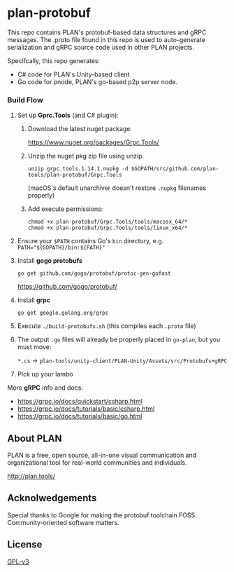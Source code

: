 # plan-protobuf

This repo contains PLAN's protobuf-based data structures and gRPC messages.  The .proto file found in this repo is used to auto-generate serialization and gRPC source code used in other PLAN projects.  

Specifcally, this repo generates:
 * C# code for PLAN's Unity-based client
 * Go code for pnode, PLAN's go-based p2p server node. 



### Build Flow

1. Set up **Gprc.Tools** (and C# plugin):
    1. Download the latest nuget package:
    
         https://www.nuget.org/packages/Grpc.Tools/
      
    2. Unzip the nuget pkg zip file using unzip. 
    
        `unzip grpc.tools.1.14.1.nupkg -d $GOPATH/src/github.com/plan-tools/plan-protobuf/Grpc.Tools`
        
        (macOS's default unarchiver doesn't restore `.nupkg` filenames properly)
                
    3. Add execute permissions:
         ```
         chmod +x plan-protobuf/Grpc.Tools/tools/macosx_64/*
         chmod +x plan-protobuf/Grpc.Tools/tools/linux_x64/*
         ```
       
2. Ensure your `$PATH` contains Go's `bin` directory, e.g. `PATH="${GOPATH}/bin:${PATH}"`

3. Install **gogo protobufs** 

     `go get github.com/gogo/protobuf/protoc-gen-gofast`

      https://github.com/gogo/protobuf/
     
4. Install **grpc**

     `go get google.golang.org/grpc`

5. Execute `./build-protobufs.sh` (this compiles each `.proto` file)  

6. The output `.go` files will already be properly placed in `go-plan`, but you must move:

    `*.cs`   ->   `plan-tools/unity-client/PLAN-Unity/Assets/src/Protobufs+gRPC`

7. Pick up your lambo


More **gRPC** info and docs:
   * https://grpc.io/docs/quickstart/csharp.html
   * https://grpc.io/docs/tutorials/basic/csharp.html
   * https://grpc.io/docs/tutorials/basic/go.html


## About PLAN

PLAN is a free, open source, all-in-one visual communication and organizational tool for real-world communities and individuals.  

http://plan.tools/


## Acknolwedgements

Special thanks to Google for making the protobuf toolchain FOSS.  Community-oriented software matters.


## License

[GPL-v3](https://www.gnu.org/licenses/gpl-3.0.en.htmlm)
